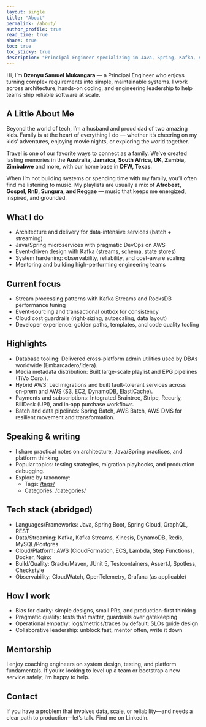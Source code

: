 ```yaml
---
layout: single
title: "About"
permalink: /about/
author_profile: true
read_time: true
share: true
toc: true
toc_sticky: true
description: "Principal Engineer specializing in Java, Spring, Kafka, AWS, and building resilient, high-throughput systems."
---
```


Hi, I’m **Dzenyu Samuel Mukangara** — a Principal Engineer who enjoys turning complex requirements into simple, maintainable systems. I work across architecture, hands-on coding, and engineering leadership to help teams ship reliable software at scale.

## A Little About Me

Beyond the world of tech, I’m a husband and proud dad of two amazing kids. Family is at the heart of everything I do — whether it’s cheering on my kids’ adventures, enjoying movie nights, or exploring the world together.

Travel is one of our favorite ways to connect as a family. We’ve created lasting memories in the **Australia, Jamaica, South Africa, UK, Zambia, Zimbabwe** and more, with our home base in **DFW, Texas**.

When I’m not building systems or spending time with my family, you’ll often find me listening to music. My playlists are usually a mix of **Afrobeat, Gospel, RnB, Sungura, and Reggae** — music that keeps me energized, inspired, and grounded.

## What I do
- Architecture and delivery for data-intensive services (batch + streaming)
- Java/Spring microservices with pragmatic DevOps on AWS
- Event-driven design with Kafka (streams, schema, state stores)
- System hardening: observability, reliability, and cost-aware scaling
- Mentoring and building high-performing engineering teams

## Current focus
- Stream processing patterns with Kafka Streams and RocksDB performance tuning
- Event-sourcing and transactional outbox for consistency
- Cloud cost guardrails (right-sizing, autoscaling, data layout)
- Developer experience: golden paths, templates, and code quality tooling

## Highlights
- Database tooling: Delivered cross-platform admin utilities used by DBAs worldwide (Embarcadero/Idera).
- Media metadata distribution: Built large-scale playlist and EPG pipelines (TiVo Corp.).
- Hybrid AWS: Led migrations and built fault-tolerant services across on‑prem and AWS (S3, EC2, DynamoDB, ElastiCache).
- Payments and subscriptions: Integrated Braintree, Stripe, Recurly, BillDesk (UPI), and in‑app purchase workflows.
- Batch and data pipelines: Spring Batch, AWS Batch, AWS DMS for resilient movement and transformation.

## Speaking & writing
- I share practical notes on architecture, Java/Spring practices, and platform thinking.
- Popular topics: testing strategies, migration playbooks, and production debugging.
- Explore by taxonomy:
  - Tags: [/tags/](/tags/)
  - Categories: [/categories/](/categories/)

## Tech stack (abridged)
- Languages/Frameworks: Java, Spring Boot, Spring Cloud, GraphQL, REST
- Data/Streaming: Kafka, Kafka Streams, Kinesis, DynamoDB, Redis, MySQL/Postgres
- Cloud/Platform: AWS (CloudFormation, ECS, Lambda, Step Functions), Docker, Nginx
- Build/Quality: Gradle/Maven, JUnit 5, Testcontainers, AssertJ, Spotless, Checkstyle
- Observability: CloudWatch, OpenTelemetry, Grafana (as applicable)

## How I work
- Bias for clarity: simple designs, small PRs, and production-first thinking
- Pragmatic quality: tests that matter, guardrails over gatekeeping
- Operational empathy: logs/metrics/traces by default; SLOs guide design
- Collaborative leadership: unblock fast, mentor often, write it down

## Mentorship
I enjoy coaching engineers on system design, testing, and platform fundamentals. If you’re looking to level up a team or bootstrap a new service safely, I’m happy to help.

## Contact

If you have a problem that involves data, scale, or reliability—and needs a clear path to production—let’s talk. Find me on LinkedIn.
